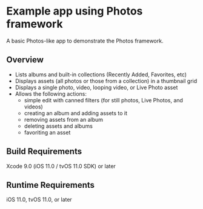 # Example app using Photos framework

A basic Photos-like app to demonstrate the Photos framework.

## Overview

- Lists albums and built-in collections (Recently Added, Favorites, etc)
- Displays assets (all photos or those from a collection) in a thumbnail grid
- Displays a single photo, video, looping video, or Live Photo asset
- Allows the following actions:
    * simple edit with canned filters (for still photos, Live Photos, and videos)
    * creating an album and adding assets to it
    * removing assets from an album
    * deleting assets and albums
    * favoriting an asset

## Build Requirements

Xcode 9.0 (iOS 11.0 / tvOS 11.0 SDK) or later

## Runtime Requirements

iOS 11.0, tvOS 11.0, or later
